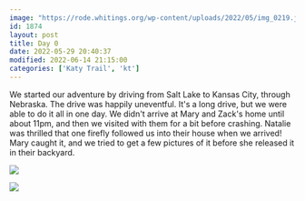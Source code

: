 ```yaml
---
image: "https://rode.whitings.org/wp-content/uploads/2022/05/img_0219.jpg"
id: 1874
layout: post
title: Day 0
date: 2022-05-29 20:40:37
modified: 2022-06-14 21:15:00
categories: ['Katy Trail', 'kt']
---
```



We started our adventure by driving from Salt Lake to Kansas City, through Nebraska. The drive was happily uneventful. It's a long drive, but we were able to do it all in one day. We didn't arrive at Mary and Zack's home until about 11pm, and then we visited with them for a bit before crashing. Natalie was thrilled that one firefly followed us into their house when we arrived! Mary caught it, and we tried to get a few pictures of it before she released it in their backyard. 





![](https://rode.whitings.org/wp-content/uploads/2022/05/PXL_20220528_042524544-scaled.jpg)


![](https://rode.whitings.org/wp-content/uploads/2022/05/PXL_20220528_033859216-scaled.jpg)


